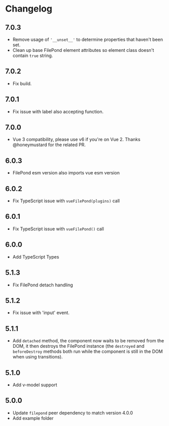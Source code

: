 # Changelog

## 7.0.3

- Remove usage of `'__unset__'` to determine properties that haven't been set.
- Clean up base FilePond element attributes so element class doesn't contain `true` string.

## 7.0.2

- Fix build.

## 7.0.1

- Fix issue with label also accepting function.

## 7.0.0

- Vue 3 compatibility, please use v6 if you're on Vue 2. Thanks @honeymustard for the related PR.

## 6.0.3

- FilePond esm version also imports vue esm version

## 6.0.2

- Fix TypeScript issue with `vueFilePond(plugins)` call

## 6.0.1

- Fix TypeScript issue with `vueFilePond()` call

## 6.0.0

- Add TypeScript Types

## 5.1.3

- Fix FilePond detach handling

## 5.1.2

- Fix issue with 'input' event.

## 5.1.1

- Add `detached` method, the component now waits to be removed from the DOM, it then destroys the FilePond instance (the `destroyed` and `beforeDestroy` methods both run while the component is still in the DOM when using transitions).

## 5.1.0

- Add v-model support

## 5.0.0

- Update `filepond` peer dependency to match version 4.0.0
- Add example folder
